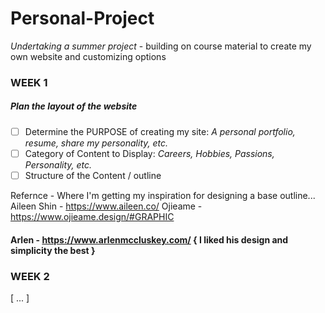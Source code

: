 # Personal-Project 
_Undertaking a summer project_ - building on course material to create my own website and customizing options

### WEEK 1

##### __Plan the layout of the website__

- [ ] Determine the PURPOSE of creating my site: *A personal portfolio, resume, share my personality, etc.*
- [ ] Category of Content to Display: *Careers, Hobbies, Passions, Personality, etc.*
- [ ] Structure of the Content / outline 

Refernce - Where I'm getting my inspiration for designing a base outline...
Aileen Shin - https://www.aileen.co/
Ojieame - https://www.ojieame.design/#GRAPHIC
#### Arlen - https://www.arlenmccluskey.com/ { I liked his design and simplicity the best }


### WEEK 2

[ ... ]









